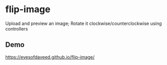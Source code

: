 # flip-image
Upload and preview an image; Rotate it clockwise/counterclockwise using controllers

## Demo
https://eyesofdaveed.github.io/flip-image/
